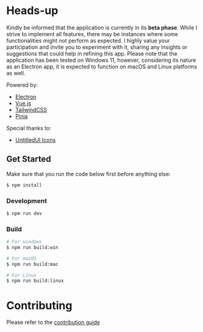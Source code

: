 # Heads-up
Kindly be informed that the application is currently in its **beta phase**. While I strive to implement all features, there may be instances where some functionalities might not perform as expected. I highly value your participation and invite you to experiment with it, sharing any insights or suggestions that could help in refining this app. Please note that the application has been tested on Windows 11, however, considering its nature as an Electron app, it is expected to function on macOS and Linux platforms as well.

Powered by:
- [Electron](https://www.electronjs.org/)
- [Vue.js](https://vuejs.org/)
- [TailwindCSS](https://tailwindcss.com/)
- [Pinia](https://pinia.vuejs.org/)

Special thanks to:
- [UntitledUI Icons](https://www.figma.com/file/ns9u5Z0thmja2C0mcXHKjn/%E2%9D%96-Untitled-UI-Icons-%E2%80%93-1%2C100%2B-essential-Figma-icons-(Community)?type=design&node-id=181-128951&mode=design)

##  Get Started

Make sure that you run the code below first before anything else:

```bash
$ npm install
```

### Development

```bash
$ npm run dev
```

### Build

```bash
# For windows
$ npm run build:win

# For macOS
$ npm run build:mac

# For Linux
$ npm run build:linux
```

# Contributing
Please refer to the [contribution guide](https://github.com/Finestwork/my-schema-flow/blob/dev/CONTRIBUTING.md)
